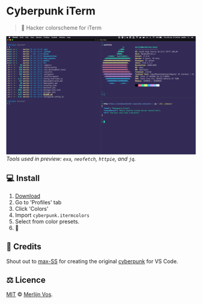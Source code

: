 # Cyberpunk iTerm

> 👾 Hacker colorscheme for iTerm

![preview](./preview.png)
_Tools used in preview: `exa`, `neofetch`, `httpie`, and `jq`._

## ‍💻 Install

1.  <a href="https://github.com/Murderlon/cyberpunk-iterm/blob/master/cyberpunk.itermcolors" download>Download</a>
2.  Go to 'Profiles' tab
3.  Click 'Colors'
4.  Import `cyberpunk.itermcolors`
5.  Select from color presets.
6.  👾

## 🙌 Credits

Shout out to [max-SS](https://github.com/max-SS) for creating the original [cyberpunk](https://github.com/max-SS/cyberpunk) for VS Code.

## ⚖️ Licence

[MIT](https://oss.ninja/mit/murderlon) © [Merlijn Vos](https://github.com/Murderlon).
